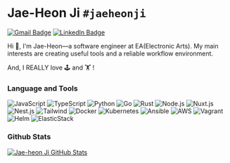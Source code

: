 # Jae-Heon Ji `#jaeheonji`

[![Gmail Badge](https://img.shields.io/badge/-Gmail-D14836?style=flat-square&logo=Gmail&logoColor=white)](mailto:atx6419@gmail.com?subject=[Github]%20Hi,%20JaeHeon!)
[![LinkedIn Badge](https://img.shields.io/badge/-LinkedIn-0077B0?style=flat-square&logo=LinkedIn)](https://www.linkedin.com/in/jaeheonjee/)

Hi 👋, I'm Jae-Heon—a software engineer at EA(Electronic Arts). My main interests are creating useful tools and a reliable workflow environment.

And, I REALLY love 🕹 and 🏋️ !

### Language and Tools

<p>
  <img alt="JavaScript" src="https://img.shields.io/badge/-JavaScript-F7DF1E?style=flat-square&logo=JavaScript&logoColor=white">
  <img alt="TypeScript" src="https://img.shields.io/badge/-TypeScript-007ACC?style=flat-square&logo=TypeScript&logoColor=white">
  <img alt="Python" src="https://img.shields.io/badge/-Python-3776AB?style=flat-square&logo=Python&logoColor=white">
  <img alt="Go" src="https://img.shields.io/badge/-Go-00ADD8?style=flat-square&logo=Go&logoColor=white">
  <img alt="Rust" src="https://img.shields.io/badge/-Rust-000000?style=flat-square&logo=Rust&logoColor=white">
  <img alt="Node.js" src="https://img.shields.io/badge/-Node.js-339933?style=flat-square&logo=Node.js&logoColor=white">
  <img alt="Nuxt.js" src="https://img.shields.io/badge/-Nuxt.js-00C58E?style=flat-square&logo=Nuxt.js&logoColor=white">
  <img alt="Nest.js" src="https://img.shields.io/badge/-Nest.js-E0234E?style=flat-square&logo=Nest.js&logoColor=white">
  <img alt="Tailwind" src="https://img.shields.io/badge/-Tailwind%20CSS-38B2AC?style=flat-square&logo=Tailwind%20CSS&logoColor=white">
  <img alt="Docker" src="https://img.shields.io/badge/-Docker-2496ED?style=flat-square&logo=Docker&logoColor=white">
  <img alt="Kubernetes" src="https://img.shields.io/badge/-k8s-326CE5?style=flat-square&logo=Kubernetes&logoColor=white">
  <img alt="Ansible" src="https://img.shields.io/badge/-Ansible-EE0000?style=flat-square&logo=Ansible&logoColor=white">
  <img alt="AWS" src="https://img.shields.io/badge/-AWS-232F3E?style=flat-square&logo=Amazon%20AWS&logoColor=white">
  <img alt="Vagrant" src="https://img.shields.io/badge/-Vagrant-1563FF?style=flat-square&logo=Vagrant&logoColor=white">
  <img alt="Helm" src="https://img.shields.io/badge/-Helm-277A9F?style=flat-square&logo=Helm&logoColor=white">
  <img alt="ElasticStack" src="https://img.shields.io/badge/-Elastic%20Stack-005571?style=flat-square&logo=Elastic%20Stack&logoColor=white">
</p>

### Github Stats

<a href="https://github.com/MartinHeinz/MartinHeinz">
  <img align="center" src="https://github-readme-stats.vercel.app/api?username=jaeheonji&show_icons=true&line_height=27&count_private=true&" alt="Jae-heon Ji GitHub Stats" />
</a>
